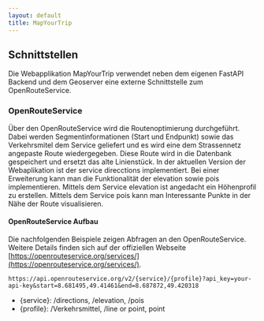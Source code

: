 ```yaml
---
layout: default
title: MapYourTrip
---
```


## Schnittstellen

Die Webapplikation MapYourTrip verwendet neben dem eigenen FastAPI Backend und dem Geoserver eine externe Schnittstelle zum OpenRouteService.

### OpenRouteService

Über den OpenRouteService wird die Routenoptimierung durchgeführt. Dabei werden Segmentinformationen (Start und Endpunkt) sowie das Verkehrsmitel dem Service geliefert und es wird eine dem Strassennetz angepaste Route wiedergegeben. Diese Route wird in die Datenbank gespeichert und ersetzt das alte Linienstück.
In der aktuellen Version der Webaplikation ist der service direcctions implementiert. Bei einer Erweiterung kann man die Funktionalität der elevation sowie pois implementieren. Mittels dem Service elevation ist angedacht ein Höhenprofil zu erstellen. Mittels dem Service pois kann man Interessante Punkte in der Nähe der Route visualisieren.

#### OpenRouteService Aufbau

Die nachfolgenden Beispiele zeigen Abfragen an den OpenRouteService. Weitere Details finden sich auf der offiziellen Webseite [https://openrouteservice.org/services/](https://openrouteservice.org/services/).

```https://api.openrouteservice.org/v2/{service}/{profile}?api_key=your-api-key&start=8.681495,49.41461&end=8.687872,49.420318```

- {service}: /directions, /elevation, /pois
- {profile}: /Verkehrsmittel, /line or point, point
